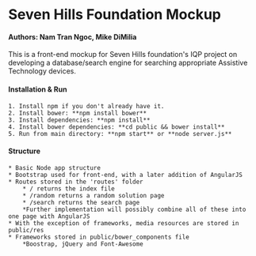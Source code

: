 # Seven Hills Foundation Mockup

#### Authors: Nam Tran Ngoc, Mike DiMilia

This is a front-end mockup for Seven Hills foundation's IQP project on developing a database/search engine for searching appropriate Assistive Technology devices. 

#### Installation & Run

    1. Install npm if you don't already have it.
    2. Install bower: **npm install bower**
    3. Install dependencies: **npm install**
    4. Install bower dependencies: **cd public && bower install**
    5. Run from main directory: **npm start** or **node server.js**

#### Structure

    * Basic Node app structure
    * Bootstrap used for front-end, with a later addition of AngularJS
    * Routes stored in the 'routes' folder
        * / returns the index file
        * /random returns a random solution page
        * /search returns the search page
        *Further implementation will possibly combine all of these into one page with AngularJS
    * With the exception of frameworks, media resources are stored in public/res
    * Frameworks stored in public/bower_components file
        *Boostrap, jQuery and Font-Awesome
